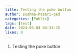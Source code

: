 ```yaml
---
title: Testing the poke button
author: sushma-hazari-qed
categories: [Public]
tags: [test]
date: 2024-06-04 04:33:25 
likes: 0
---
```


1. Testing the poke button